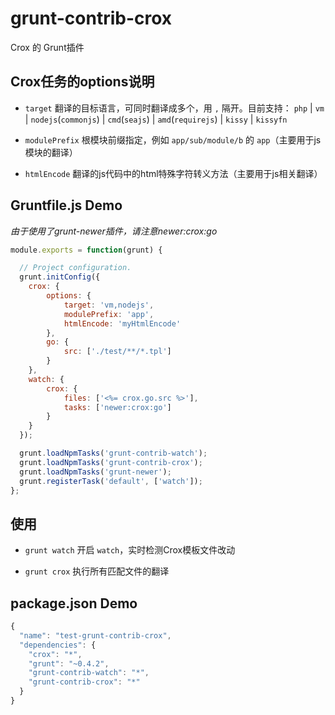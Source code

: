 grunt-contrib-crox
==================

Crox 的 Grunt插件

## Crox任务的options说明

- `target` 翻译的目标语言，可同时翻译成多个，用 `,` 隔开。目前支持： `php` | `vm` | `nodejs`(`commonjs`) | `cmd`(`seajs`) | `amd`(`requirejs`) | `kissy` | `kissyfn`

- `modulePrefix` 根模块前缀指定，例如 `app/sub/module/b` 的 `app`（主要用于js模块的翻译）

- `htmlEncode` 翻译的js代码中的html特殊字符转义方法（主要用于js相关翻译）

## Gruntfile.js Demo

*由于使用了grunt-newer插件，请注意newer:crox:go*

```js
module.exports = function(grunt) {

  // Project configuration.
  grunt.initConfig({
    crox: {
        options: {
            target: 'vm,nodejs',
            modulePrefix: 'app',
            htmlEncode: 'myHtmlEncode'
        },
        go: {
            src: ['./test/**/*.tpl']
        }
    },
    watch: {
        crox: {
            files: ['<%= crox.go.src %>'],
            tasks: ['newer:crox:go']
        }
    }
  });

  grunt.loadNpmTasks('grunt-contrib-watch'); 
  grunt.loadNpmTasks('grunt-contrib-crox'); 
  grunt.loadNpmTasks('grunt-newer');
  grunt.registerTask('default', ['watch']);
};
```

## 使用

- `grunt watch` 开启 `watch`，实时检测Crox模板文件改动

- `grunt crox` 执行所有匹配文件的翻译

## package.json Demo

```js
{
  "name": "test-grunt-contrib-crox",
  "dependencies": {
    "crox": "*",
    "grunt": "~0.4.2",
    "grunt-contrib-watch": "*",
    "grunt-contrib-crox": "*"
  }
}
```
